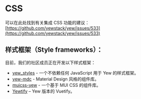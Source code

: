 # CSS

<todo></todo>

可以在此处找到有关集成 CSS 功能的建议： [https://github.com/yewstack/yew/issues/533](https://github.com/yewstack/yew/issues/533)

## 样式框架（Style frameworks）：

目前，我们的社区成员正在开发以下样式框架：

- [yew_styles](https://github.com/spielrs/yew_styles) - 一个不依赖任何 JavaScript 用于 Yew 的样式框架。
- [yew-mdc](https://github.com/dungeonfog/yew-mdc) - Material Design 风格的组件库。
- [muicss-yew](https://github.com/AlephAlpha/muicss-yew) - 一个基于 MUI CSS 的组件库。
- [Yewtify](https://github.com/yewstack/yewtify) – Yew 版本的 Vuetify。
